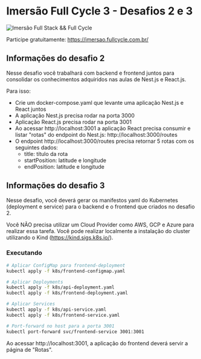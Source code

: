 # Imersão Full Cycle 3 - Desafios 2 e 3

![Imersão Full Stack && Full Cycle](https://events-fullcycle.s3.amazonaws.com/events-fullcycle/static/site/img/grupo_4417.png)

Participe gratuitamente: https://imersao.fullcycle.com.br/

## Informações do desafio 2

Nesse desafio você trabalhará com backend e frontend juntos para consolidar os conhecimentos adquiridos nas aulas de Nest.js e React.js.

Para isso:

- Crie um docker-compose.yaml que levante uma aplicação Nest.js e React juntos
- A aplicação Nest.js precisa rodar na porta 3000
- Aplicação React.js precisa rodar na porta 3001
- Ao acessar http://localhost:3001 a aplicação React precisa consumir e listar "rotas" do endpoint do Nest.js: http://localhost:3000/routes
- O endpoint http://localhost:3000/routes precisa retornar 5 rotas com os seguintes dados: 
  - title: título da rota
  - startPosition: latitude e longitude
  - endPosition: latitude e longitude

## Informações do desafio 3

Nesse desafio, você deverá gerar os manifestos yaml do Kubernetes (deployment e service) para o backend e o frontend que criados no desafio 2.

Você NÃO precisa utilizar um Cloud Provider como AWS, GCP e Azure para realizar essa tarefa. Você pode realizar localmente a instalação do cluster utilizando o Kind (https://kind.sigs.k8s.io/).

### Executando

```bash
# Aplicar ConfigMap para frontend-deployment
kubectl apply -f k8s/frontend-configmap.yaml

# Aplicar Deployments
kubectl apply -f k8s/api-deployment.yaml
kubectl apply -f k8s/frontend-deployment.yaml

# Aplicar Services
kubectl apply -f k8s/api-service.yaml
kubectl apply -f k8s/frontend-service.yaml

# Port-forward no host para a porta 3001
kubectl port-forward svc/frontend-service 3001:3001
```

Ao acessar http://localhost:3001, a aplicação do frontend deverá servir a página de "Rotas".
